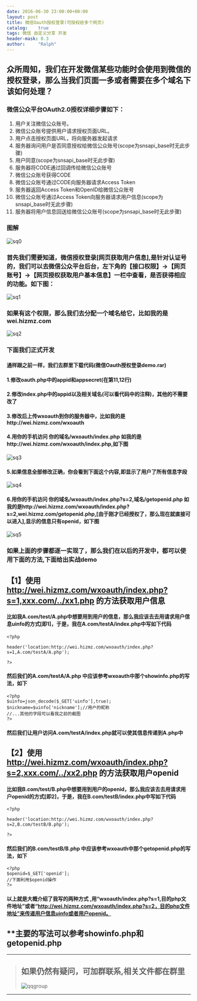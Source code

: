 ```yaml
---
date: 2016-06-30 23:00:00+00:00
layout: post
title: 微信Oauth授权登录(可授权给多个网页)
catalog:    true
tags: 微信 自定义分享 开发
header-mask: 0.3
author:     "Ralph"
---
```


## 众所周知，我们在开发微信某些功能时会使用到微信的授权登录，那么当我们页面一多或者需要在多个域名下该如何处理？


### 微信公众平台OAuth2.0授权详细步骤如下：

1. 用户关注微信公众账号。
2. 微信公众账号提供用户请求授权页面URL。
3. 用户点击授权页面URL，将向服务器发起请求
4. 服务器询问用户是否同意授权给微信公众账号(scope为snsapi_base时无此步骤)
5. 用户同意(scope为snsapi_base时无此步骤)
6. 服务器将CODE通过回调传给微信公众账号
7. 微信公众账号获得CODE
8. 微信公众账号通过CODE向服务器请求Access Token
9. 服务器返回Access Token和OpenID给微信公众账号
10. 微信公众账号通过Access Token向服务器请求用户信息(scope为snsapi_base时无此步骤)
11. 服务器将用户信息回送给微信公众账号(scope为snsapi_base时无此步骤)

### 图解
![sq0](/img/blog/oauth-detail.JPG)

### 首先我们需要知道，微信授权登录[网页获取用户信息],是针对认证号的，我们可以去微信公众平台后台，左下角的【接口权限】->【网页账号】->【网页授权获取用户基本信息】一栏中查看，是否获得相应的功能。如下图：
![sq1](/img/blog/oauth-quanxian.JPG)

### 如果有这个权限，那么我们去分配一个域名给它，比如我的是wei.hizmz.com
![sq2](/img/blog/oauth-seturl.JPG)

### 下面我们正式开发

#### 通样跟之前一样，我们去群里下载代码(微信Oauth授权登录demo.rar)

#### 1.修改oauth.php中的appid和appsecret(在第11,12行)

#### 2.修改index.php中的appid以及相关域名(可以看代码中的注释)，其他的不需要改了

#### 3.修改后上传wxoauth到你的服务器中，比如我的是http://wei.hizmz.com/wxoauth

#### 4.用你的手机访问 你的域名/wxoauth/index.php 如我的是http://wei.hizmz.com/wxoauth/index.php,如下图
![sq3](/img/blog/oauth-login.png)

#### 5.如果信息全部修改正确，你会看到下面这个内容,即显示了用户了所有信息字段
![sq4](/img/blog/oauth-allinfo.jpg)

#### 6.用你的手机访问 你的域名/wxoauth/index.php?s=2,域名/getopenid.php 如我的是http://wei.hizmz.com/wxoauth/index.php?s=2,wei.hizmz.com/getopenid.php,[由于刚才已经授权了，那么现在就直接可以进入],显示的信息只有openid，如下图
![sq5](/img/blog/oauth-openid.jpg)


### 如果上面的步骤都逐一实现了，那么我们在以后的开发中，都可以使用下面的方法,下面给出实战demo

## 【1】使用 http://wei.hizmz.com/wxoauth/index.php?s=1,xxx.com/../xx1.php 的方法获取用户信息

#### 比如我A.com/test/A.php中想要用到用户的信息，那么我应该去去用请求用户信息uinfo的方式[即1]，于是，我在A.com/testA/index.php中写如下代码

```
<?php

header('location:http://wei.hizmz.com/wxoauth/index.php?s=1,A.com/testA/A.php');

?>

```

#### 然后我们的A.com/testA/A.php 中应该参考wxoauth中那个showinfo.php的写法，如下

```
<?php
$uinfo=json_decode($_GET['uinfo'],true);
$nickname=$uinfo['nickname'];//用户的昵称
//...其他的字段可以看我之前的截图
?>

```

#### 然后我们让用户访问A.com/testA/index.php就可以使其信息传递到A.php中

## 【2】使用 http://wei.hizmz.com/wxoauth/index.php?s=2,xxx.com/../xx2.php 的方法获取用户openid

#### 比如我B.com/test/B.php中想要用到用户的openid，那么我应该去去用请求用户openid的方式[即2]，于是，我在B.com/testB/index.php中写如下代码

```
<?php

header('location:http://wei.hizmz.com/wxoauth/index.php?s=2,B.com/testB/B.php');

?>

```

#### 然后我们的B.com/testB/B.php 中应该参考wxoauth中那个getopenid.php的写法，如下

```
<?php
$openid=$_GET['openid'];
//下面利用$openid操作
?>

```

#### 以上就是大概介绍了我写的两种方式 ,用“wxoauth/index.php?s=1,目的php文件地址”或者“http://wei.hizmz.com/wxoauth/index.php?s=2，目的php文件地址”来传递用户信息uinfo或者用户openid。

## **主要的写法可以参考showinfo.php和getopenid.php

___
>## 如果仍然有疑问，可加群联系,相关文件都在群里
>![qqgroup](/img/blog/qqgroup.jpg)
___








